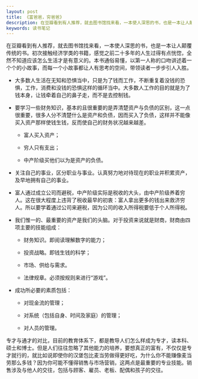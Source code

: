 ```yaml
---
layout: post
title: 《富爸爸，穷爸爸》
description: 在豆瓣看到有人推荐，就去图书馆找来看，一本使人深思的书，也是一本让人颠覆传统的书。初次接触经济学类的书籍，感觉之前二十多年的人生过得有点恍惚，全然不知道应该怎么生活才是有意义的。本书通俗易懂，以第一人称的口吻讲述着一个个的小故事，而每一个小故事都让人有思考的空间，带领读者一步步引人入胜。
keywords: 读书笔记
---
```

在豆瓣看到有人推荐，就去图书馆找来看，一本使人深思的书，也是一本让人颠覆传统的书。初次接触经济学类的书籍，感觉之前二十多年的人生过得有点恍惚，全然不知道应该怎么生活才是有意义的。本书通俗易懂，以第一人称的口吻讲述着一个个的小故事，而每一个小故事都让人有思考的空间，带领读者一步步引人入胜。

* 大多数人生活在无知和恐惧当中，只是为了钱而工作，不断重复着没钱的恐惧，工作，消费和没钱的恐惧这样的循环当中。大多数人工作的目的就是为了钱本身，让钱牵着自己的鼻子走，而不是去控制钱。

* 要学习一些财务知识，基本的且很重要的是弄清楚资产与负债的区别，这一点很重要，很多人分不清楚什么是资产和负债，因而买入了负债，这样并不能像买入资产那样使钱生钱，反而使自己的财务状况越来越差。

    * 富人买入资产；

    * 穷人只有支出；

    * 中产阶级买他们以为是资产的负债。

* 关注自己的事业，区分职业与事业。认真努力地对待现在的职业并积累资产，及早地拥有自己的事业。

* 富人通过成立公司而避税，中产阶级实际是税收的大头，由中产阶级养着穷人。这在很大程度上违背了税收最早的初衷：富人拿出更多的钱出来救济穷人。所以要学着通过公司来避税，因为公司的收入所得税要低于个人所得税。

* 我们惟一的、最重要的资产是我们的头脑。对于投资来说就是财商，财商由四项主要的技能组成：

    * 财务知识。即阅读理解数字的能力；

    * 投资战略。即钱生钱的科学；
    
    * 市场、供给与需求。

    * 法律规章。必须按规则来进行“游戏”。

* 成功所必要的素质包括：

    * 对现金流的管理；

    * 对系统（包括自身、时间及家庭）的管理；

    * 对人员的管理。

专才与通才的对比，目前的教育体系下，都是教导人们怎么样成为专才，读本科、硕士和博士。但是人们往往忽略了其他能力的培养，要想真正的富有，不仅仅是专才就行的，就比如说即使你的汉堡包比麦当劳做得更好吃，为什么你不能赚像麦当劳那么多钱？因为你可能不懂得销售与市场营销，这两点是最重要的专业技能。销售涉及与他人的交往，包括与顾客、雇员、老板、配偶和孩子的交往。
